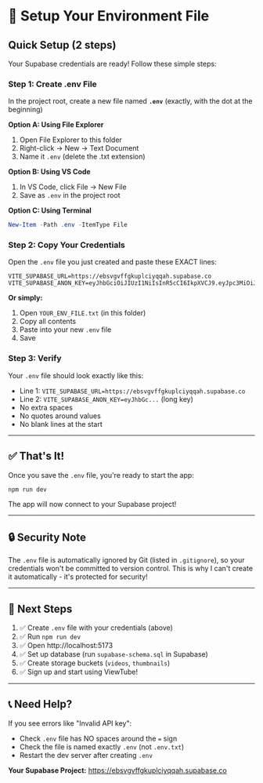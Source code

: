 # 🔑 Setup Your Environment File

## Quick Setup (2 steps)

Your Supabase credentials are ready! Follow these simple steps:

### Step 1: Create .env File

In the project root, create a new file named **`.env`** (exactly, with the dot at the beginning)

**Option A: Using File Explorer**
1. Open File Explorer to this folder
2. Right-click → New → Text Document
3. Name it `.env` (delete the .txt extension)

**Option B: Using VS Code**
1. In VS Code, click File → New File
2. Save as `.env` in the project root

**Option C: Using Terminal**
```powershell
New-Item -Path .env -ItemType File
```

### Step 2: Copy Your Credentials

Open the `.env` file you just created and paste these EXACT lines:

```
VITE_SUPABASE_URL=https://ebsvgvffgkuplciyqqah.supabase.co
VITE_SUPABASE_ANON_KEY=eyJhbGciOiJIUzI1NiIsInR5cCI6IkpXVCJ9.eyJpc3MiOiJzdXBhYmFzZSIsInJlZiI6ImVic3ZndmZmZ2t1cGxjaXlxcWFoIiwicm9sZSI6ImFub24iLCJpYXQiOjE3NjA4MjY1NDcsImV4cCI6MjA3NjQwMjU0N30.KiNLSzJFQUlfK5fsgni3XpqoC7NK5h2NkA9Bj74sy9I
```

**Or simply:**
1. Open `YOUR_ENV_FILE.txt` (in this folder)
2. Copy all contents
3. Paste into your new `.env` file
4. Save

### Step 3: Verify

Your `.env` file should look exactly like this:
- Line 1: `VITE_SUPABASE_URL=https://ebsvgvffgkuplciyqqah.supabase.co`
- Line 2: `VITE_SUPABASE_ANON_KEY=eyJhbGc...` (long key)
- No extra spaces
- No quotes around values
- No blank lines at the start

---

## ✅ That's It!

Once you save the `.env` file, you're ready to start the app:

```bash
npm run dev
```

The app will now connect to your Supabase project!

---

## 🔒 Security Note

The `.env` file is automatically ignored by Git (listed in `.gitignore`), so your credentials won't be committed to version control. This is why I can't create it automatically - it's protected for security!

---

## 🎯 Next Steps

1. ✅ Create `.env` file with your credentials (above)
2. ✅ Run `npm run dev`
3. ✅ Open http://localhost:5173
4. ✅ Set up database (run `supabase-schema.sql` in Supabase)
5. ✅ Create storage buckets (`videos`, `thumbnails`)
6. ✅ Sign up and start using ViewTube!

---

## 📞 Need Help?

If you see errors like "Invalid API key":
- Check `.env` file has NO spaces around the `=` sign
- Check the file is named exactly `.env` (not `.env.txt`)
- Restart the dev server after creating `.env`

**Your Supabase Project:** https://ebsvgvffgkuplciyqqah.supabase.co

